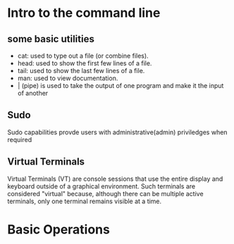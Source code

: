 # Intro to the command line
## some basic utilities
- cat: used to type out a file (or combine files).
- head: used to show the first few lines of a file.
- tail: used to show the last few lines of a file.
- man: used to view documentation.
- | (pipe) is used to take the output of one program and make it the input of another

## Sudo
Sudo capabilities provde users with administrative(admin) priviledges when required

## Virtual Terminals
Virtual Terminals (VT) are console sessions that use the entire display and keyboard outside of a graphical environment. Such terminals are considered "virtual" because, although there can be multiple active terminals, only one terminal remains visible at a time. 

# Basic Operations